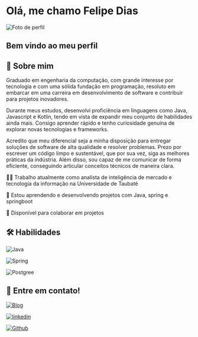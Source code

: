 # Olá, me chamo Felipe Dias

![Foto de perfil](https://assets-global.website-files.com/66212673845c6ce6f6079836/6627a2dfd5cab309f6c2c915_1652270935774.jpeg)

## Bem vindo ao meu perfil

## 🚀 Sobre mim

Graduado em engenharia da computação, com grande interesse por tecnologia e com uma sólida fundação em programação, resoluto em embarcar em uma carreira em desenvolvimento de software e contribuir para projetos inovadores.

Durante meus estudos, desenvolvi proficiência em linguagens como Java, Javascript e Kotlin, tendo em vista de expandir meu conjunto de habilidades ainda mais. Consigo aprender rápido e tenho curiosidade genuína de explorar novas tecnologias e frameworks.

Acredito que meu diferencial seja a minha disposição para entregar soluções de software de alta qualidade e resolver problemas. Prezo por escrever um código limpo e sustentável, que por sua vez, siga as melhores práticas da indústria. Além disso, sou capaz de me comunicar de forma eficiente, conseguindo articular conceitos técnicos de maneira clara.

👩‍💻 Trabalho atualmente como analista de inteligência de mercado e tecnologia da informação na Universidade de Taubaté

🧠 Estou aprendendo e desenvolvendo projetos com Java, spring e springboot

🤝 Disponível para colaborar em projetos

## 🛠 Habilidades

![Java](https://img.shields.io/badge/Java-ED8B00?style=for-the-badge&logo=openjdk&logoColor=white)

![Spring](https://img.shields.io/badge/Spring-6DB33F?style=for-the-badge&logo=spring&logoColor=white)

![Postgree](https://img.shields.io/badge/PostgreSQL-316192?style=for-the-badge&logo=postgresql&logoColor=white)


## 🔗 Entre em contato! 

[![Blog](https://img.shields.io/badge/meu_blog-000?style=social&logo=webflow&logoColor=black)](https://diass-blog.webflow.io/)

[![linkedin](https://img.shields.io/badge/linkedin-0A66C2?style=social&logo=linkedin&logoColor=blue)](https://www.linkedin.com/in/felipe-dsprado/)

[![Github](https://img.shields.io/badge/Email-1DA1F2?style=social&logo=microsoftoutlook&logoColor=blue)](mailto:prado.dias@hotmail.com)



